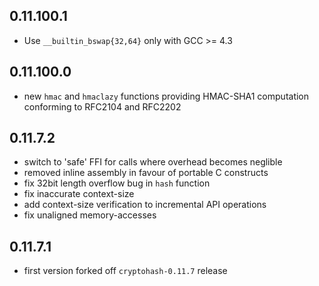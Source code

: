 ## 0.11.100.1

 - Use `__builtin_bswap{32,64}` only with GCC >= 4.3

## 0.11.100.0

 - new `hmac` and `hmaclazy` functions providing HMAC-SHA1
   computation conforming to RFC2104 and RFC2202

## 0.11.7.2

 - switch to 'safe' FFI for calls where overhead becomes neglible
 - removed inline assembly in favour of portable C constructs
 - fix 32bit length overflow bug in `hash` function
 - fix inaccurate context-size
 - add context-size verification to incremental API operations
 - fix unaligned memory-accesses

## 0.11.7.1

 - first version forked off `cryptohash-0.11.7` release

